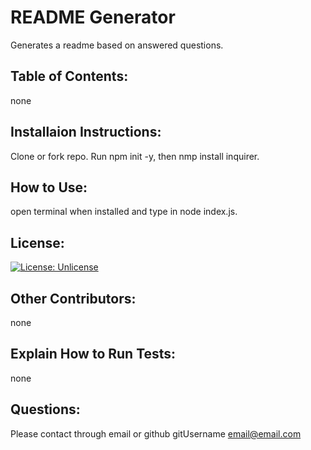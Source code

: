 # README Generator
Generates a readme based on answered questions.
## Table of Contents: 
none
## Installaion Instructions: 
Clone or fork repo. Run npm init -y, then nmp install inquirer.
## How to Use: 
open terminal when installed and type in node index.js.
## License: 
[![License: Unlicense](https://img.shields.io/badge/license-Unlicense-blue.svg)](http://unlicense.org/)
## Other Contributors: 
none
## Explain How to Run Tests: 
none
## Questions: 
Please contact through email or github
gitUsername
email@email.com
